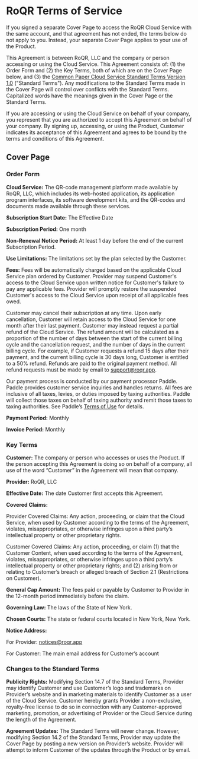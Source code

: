# RoQR Terms of Service

If you signed a separate Cover Page to access the RoQR Cloud Service with the same account, and that agreement has not ended, the terms below do not apply to you. Instead, your separate Cover Page applies to your use of the Product.

This Agreement is between RoQR, LLC and the company or person accessing or using the Cloud Service. This Agreement consists of: (1) the Order Form and (2) the Key Terms, both of which are on the Cover Page below, and (3) the [Common Paper Cloud Service Standard Terms Version 1.0](https://commonpaper.com/standards/cloud-service-agreement/1.0) ("Standard Terms"). Any modifications to the Standard Terms made in the Cover Page will control over conflicts with the Standard Terms. Capitalized words have the meanings given in the Cover Page or the Standard Terms.

If you are accessing or using the Cloud Service on behalf of your company, you represent that you are authorized to accept this Agreement on behalf of your company. By signing up, accessing, or using the Product, Customer indicates its acceptance of this Agreement and agrees to be bound by the terms and conditions of this Agreement.

## Cover Page

### Order Form

**Cloud Service:** The QR-code management platform made available by RoQR, LLC, which includes its web-hosted application, its application program interfaces, its software development kits, and the QR-codes and documents made available through these services.

**Subscription Start Date:** The Effective Date

**Subscription Period:** One month

**Non-Renewal Notice Period:** At least 1 day before the end of the current Subscription Period.

**Use Limitations:** The limitations set by the plan selected by the Customer.

**Fees:** Fees will be automatically charged based on the applicable Cloud Service plan ordered by Customer. Provider may suspend Customer's access to the Cloud Service upon written notice for Customer's failure to pay any applicable fees. Provider will promptly restore the suspended Customer's access to the Cloud Service upon receipt of all applicable fees owed.

Customer may cancel their subscription at any time. Upon early cancellation, Customer will retain access to the Cloud Service for one month after their last payment. Customer may instead request a partial refund of the Cloud Service. The refund amount will be calculated as a proportion of the number of days between the start of the current billing cycle and the cancellation request, and the number of days in the current billing cycle. For example, if Customer requests a refund 15 days after their payment, and the current billing cycle is 30 days long, Customer is entitled to a 50% refund. Refunds are paid to the original payment method. All refund requests must be made by email to [support@roqr.app](mailto:support@roqr.app).

Our payment process is conducted by our payment processor Paddle. Paddle provides customer service inquiries and handles returns. All fees are inclusive of all taxes, levies, or duties imposed by taxing authorities. Paddle will collect those taxes on behalf of taxing authority and remit those taxes to taxing authorities. See Paddle’s [Terms of Use](https://www.paddle.com/legal/terms) for details.

**Payment Period:** Monthly

**Invoice Period:** Monthly

### Key Terms

**Customer:** The company or person who accesses or uses the Product. If the person accepting this Agreement is doing so on behalf of a company, all use of the word “Customer” in the Agreement will mean that company.

**Provider:** RoQR, LLC

**Effective Date:** The date Customer first accepts this Agreement.

**Covered Claims:**

Provider Covered Claims: Any action, proceeding, or claim that the Cloud Service, when used by Customer according to the terms of the Agreement, violates, misappropriates, or otherwise infringes upon a third party’s intellectual property or other proprietary rights.

Customer Covered Claims: Any action, proceeding, or claim (1) that the Customer Content, when used according to the terms of the Agreement, violates, misappropriates, or otherwise infringes upon a third party’s intellectual property or other proprietary rights; and (2) arising from or relating to Customer’s breach or alleged breach of Section 2.1 (Restrictions on Customer).

**General Cap Amount:** The fees paid or payable by Customer to Provider in the 12-month period immediately before the claim.

**Governing Law:** The laws of the State of New York.

**Chosen Courts:** The state or federal courts located in New York, New York.

**Notice Address:**

For Provider: [notices@roqr.app](mailto:notices@roqr.app)

For Customer: The main email address for Customer’s account

### Changes to the Standard Terms

**Publicity Rights:** Modifying Section 14.7 of the Standard Terms, Provider may identify Customer and use Customer’s logo and trademarks on Provider’s website and in marketing materials to identify Customer as a user of the Cloud Service. Customer hereby grants Provider a non-exclusive, royalty-free license to do so in connection with any Customer-approved marketing, promotion, or advertising of Provider or the Cloud Service during the length of the Agreement.

**Agreement Updates:** The Standard Terms will never change. However, modifying Section 14.2 of the Standard Terms, Provider may update the Cover Page by posting a new version on Provider’s website. Provider will attempt to inform Customer of the updates through the Product or by email.
